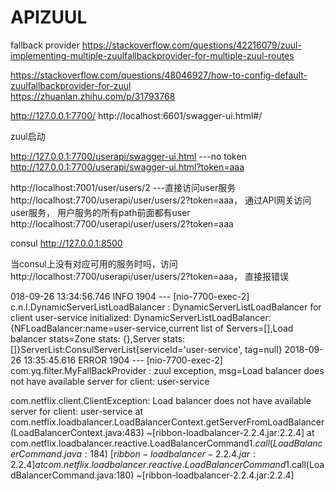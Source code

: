 # APIZUUL

fallback provider  https://stackoverflow.com/questions/42216079/zuul-implementing-multiple-zuulfallbackprovider-for-multiple-zuul-routes  

https://stackoverflow.com/questions/48046927/how-to-config-default-zuulfallbackprovider-for-zuul  
https://zhuanlan.zhihu.com/p/31793768  

http://127.0.0.1:7700/
http://localhost:6601/swagger-ui.html#/

zuul启动

http://127.0.0.1:7700/userapi/swagger-ui.html  ---no token
http://127.0.0.1:7700/userapi/swagger-ui.html?token=aaa

http://localhost:7001/user/users/2   ---直接访问user服务
http://localhost:7700/userapi/user/users/2?token=aaa，  通过API网关访问user服务， 用户服务的所有path前面都有user
http://localhost:7700/userapi/user/users/2?token=aaa


consul  http://127.0.0.1:8500

当consul上没有对应可用的服务时吗，访问http://localhost:7700/userapi/user/users/2?token=aaa， 直接报错误

018-09-26 13:34:56.746  INFO 1904 --- [nio-7700-exec-2] c.n.l.DynamicServerListLoadBalancer      : DynamicServerListLoadBalancer for client user-service initialized: DynamicServerListLoadBalancer:{NFLoadBalancer:name=user-service,current list of Servers=[],Load balancer stats=Zone stats: {},Server stats: []}ServerList:ConsulServerList{serviceId='user-service', tag=null}
2018-09-26 13:35:45.616 ERROR 1904 --- [nio-7700-exec-2] com.yq.filter.MyFallBackProvider         : zuul exception, msg=Load balancer does not have available server for client: user-service

com.netflix.client.ClientException: Load balancer does not have available server for client: user-service
	at com.netflix.loadbalancer.LoadBalancerContext.getServerFromLoadBalancer(LoadBalancerContext.java:483) ~[ribbon-loadbalancer-2.2.4.jar:2.2.4]
	at com.netflix.loadbalancer.reactive.LoadBalancerCommand$1.call(LoadBalancerCommand.java:184) ~[ribbon-loadbalancer-2.2.4.jar:2.2.4]
	at com.netflix.loadbalancer.reactive.LoadBalancerCommand$1.call(LoadBalancerCommand.java:180) ~[ribbon-loadbalancer-2.2.4.jar:2.2.4]

